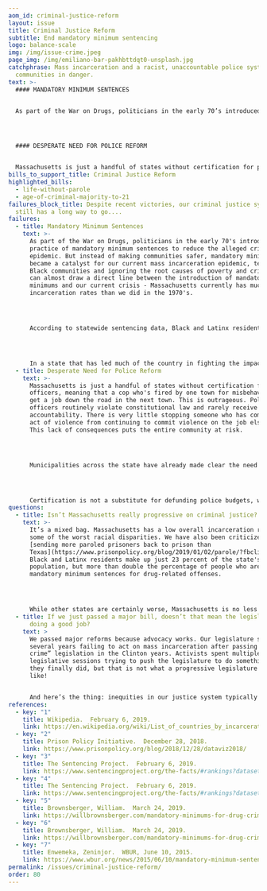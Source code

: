```yaml
---
aom_id: criminal-justice-reform
layout: issue
title: Criminal Justice Reform
subtitle: End mandatory minimum sentencing
logo: balance-scale
img: /img/issue-crime.jpeg
page_img: /img/emiliano-bar-pakhbttdqt0-unsplash.jpg
catchphrase: Mass incarceration and a racist, unaccountable police system put
  communities in danger.
text: >-
  #### MANDATORY MINIMUM SENTENCES


  As part of the War on Drugs, politicians in the early 70’s introduced the practice of mandatory minimum sentences to reduce the alleged crime epidemic. But instead of making communities safer, mandatory minimums became a catalyst for our current mass incarceration epidemic, terrorizing Black communities and ignoring the root causes of poverty and crime. You can almost draw a direct line between the introduction of mandatory minimums and our current crisis - Massachusetts currently has much higher incarceration rates than we did in the 1970’s. According to statewide sentencing data, Black and Latinx residents make up just 23 percent of the state’s population, but more than double the percentage of people who are under mandatory minimum sentences for drug-related offenses. This is not an accident. We have had decades to address the impact of racist mandatory minimums, and we have not done so. Our legislature had a chance to end mandatory minimums when they passed a CJR bill back in 2018, but they left mandatory minimums in place and even created a few new ones. In a state that has led much of the country in fighting the impact of the War on Drugs by legalizing marijuana, this is unacceptable. Mandatory minimum sentences don’t work to reduce crime or incentivize lawful behavior, and incarceration should not be used as a substitute for adequate and accessible health care, jobs programs, or mental health services. We need to take action to end mandatory minimum sentencing this session.




  #### DESPERATE NEED FOR POLICE REFORM


  Massachusetts is just a handful of states without certification for police officers, meaning that a cop who’s fired by one town for misbehavior can get a job down the road in the next town. This is outrageous. Police officers routinely violate constitutional law and rarely receive accountability. There is very little stopping someone who has committed an act of violence from continuing to commit violence on the job elsewhere. This lack of consequences puts the entire community at risk. Municipalities across the state have already made clear the need for certification and accountability. Springfield’s police department is so bad that even the Trump administration took notice and began an investigation into unconstitutional policing and systemic misconduct. A system of certification would prevent disgraced officers in Springfield from moving a few towns over and resuming police work unchanged. Certification is not a substitute for defunding police budgets, which are clearly bloated and take away vital funding from needed public services. It does, however, establish a standard to which officers will have to adhere to in order to remain employed as police.
bills_to_support_title: Criminal Justice Reform
highlighted_bills:
  - life-without-parole
  - age-of-criminal-majority-to-21
failures_block_title: Despite recent victories, our criminal justice system
  still has a long way to go....
failures:
  - title: Mandatory Minimum Sentences
    text: >-
      As part of the War on Drugs, politicians in the early 70's introduced the
      practice of mandatory minimum sentences to reduce the alleged crime
      epidemic. But instead of making communities safer, mandatory minimums
      became a catalyst for our current mass incarceration epidemic, terrorizing
      Black communities and ignoring the root causes of poverty and crime. You
      can almost draw a direct line between the introduction of mandatory
      minimums and our current crisis - Massachusetts currently has much higher
      incarceration rates than we did in the 1970's.




      According to statewide sentencing data, Black and Latinx residents make up just 23 percent of the state's population, but more than double the percentage of people who are under mandatory minimum sentences for drug-related offenses. This is not an accident. We have had decades to address the impact of racist mandatory minimums, and we have not done so. Our legislature had a chance to end mandatory minimums when they passed a CJR bill back in 2018, but they left mandatory minimums in place and even created a few new ones.




      In a state that has led much of the country in fighting the impact of the War on Drugs by legalizing marijuana, this is unacceptable. Mandatory minimum sentences don't work to reduce crime or incentivize lawful behavior, and incarceration should not be used as a substitute for adequate and accessible health care, jobs programs, or mental health services. We need to take action to end mandatory minimum sentencing this session.
  - title: Desperate Need for Police Reform
    text: >-
      Massachusetts is just a handful of states without certification for police
      officers, meaning that a cop who's fired by one town for misbehavior can
      get a job down the road in the next town. This is outrageous. Police
      officers routinely violate constitutional law and rarely receive
      accountability. There is very little stopping someone who has committed an
      act of violence from continuing to commit violence on the job elsewhere.
      This lack of consequences puts the entire community at risk.




      Municipalities across the state have already made clear the need for certification and accountability. Springfield's police department is so bad that even the Trump administration took notice and began an investigation into unconstitutional policing and systemic misconduct. A system of certification would prevent disgraced officers in Springfield from moving a few towns over and resuming police work unchanged.




      Certification is not a substitute for defunding police budgets, which are clearly bloated and take away vital funding from needed public services. It does, however, establish a standard to which officers will have to adhere to in order to remain employed as police.
questions:
  - title: Isn’t Massachusetts really progressive on criminal justice?
    text: >-
      It’s a mixed bag. Massachusetts has a low overall incarceration rate, but
      some of the worst racial disparities. We have also been criticized for
      [sending more paroled prisoners back to prison than
      Texas](https://www.prisonpolicy.org/blog/2019/01/02/parole/?fbclid=IwAR1pVj1CJBGRyKWgUAW5SO6vcln-DW4ocCIMpltGnqKJr838RFRE_X5OL9M).
      Black and Latinx residents make up just 23 percent of the state's
      population, but more than double the percentage of people who are under
      mandatory minimum sentences for drug-related offenses.




      While other states are certainly worse, Massachusetts is no less guilty of investing in the prison industrial complex and enabling the overincarceration of Black and Latinx communities than the rest of the country. Mass incarceration is not a solution to poverty or crime. It is not a substitute for the state's responsibility to make health care a human right, to make good paying jobs available to every resident, to ensure that every child in the state receives a quality public education, or to invest in underresourced communities. No matter how much worse other states might be, the fact remains that thousands of people in Massachusetts are behind bars for reasons that should have never resulted in incarceration. That in itself is a human rights crisis.
  - title: If we just passed a major bill, doesn’t that mean the legislature is
      doing a good job?
    text: >
      We passed major reforms because advocacy works. Our legislature spent
      several years failing to act on mass incarceration after passing “tough on
      crime” legislation in the Clinton years. Activists spent multiple
      legislative sessions trying to push the legislature to do something and
      they finally did, but that is not what a progressive legislature looks
      like!


      And here’s the thing: inequities in our justice system typically follow other injustices in society.  Our legislature has been mostly silent on the things that would make sentencing reform most effective: housing, health care, and education.
references:
  - key: "1"
    title: Wikipedia.  February 6, 2019.
    link: https://en.wikipedia.org/wiki/List_of_countries_by_incarceration_rate.
  - key: "2"
    title: Prison Policy Initiative.  December 28, 2018.
    link: https://www.prisonpolicy.org/blog/2018/12/28/dataviz2018/
  - key: "3"
    title: The Sentencing Project.  February 6, 2019.
    link: https://www.sentencingproject.org/the-facts/#rankings?dataset-option=BWR.
  - key: "4"
    title: The Sentencing Project.  February 6, 2019.
    link: https://www.sentencingproject.org/the-facts/#rankings?dataset-option=HWR.
  - key: "5"
    title: Brownsberger, William.  March 24, 2019.
    link: https://willbrownsberger.com/mandatory-minimums-for-drug-crimes-in-the-senate-criminal-justice-package/
  - key: "6"
    title: Brownsberger, William.  March 24, 2019.
    link: https://willbrownsberger.com/mandatory-minimums-for-drug-crimes-in-the-senate-criminal-justice-package/
  - key: "7"
    title: Enwemeka, Zeninjor.  WBUR, June 10, 2015.
    link: https://www.wbur.org/news/2015/06/10/mandatory-minimum-sentences-primer.
permalink: /issues/criminal-justice-reform/
order: 80
---
```

